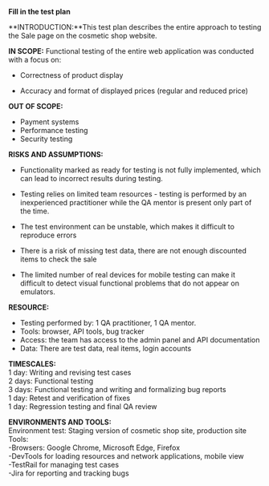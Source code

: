   
**Fill in the test plan**

**INTRODUCTION:**This test plan describes the entire approach to testing the Sale page on the cosmetic shop website.

**IN SCOPE:** Functional testing of the entire web application was conducted with a focus on:

* Correctness of product display  
    
* Accuracy and format of displayed prices (regular and reduced price)

**OUT OF SCOPE:** 

* Payment systems  
* Performance testing  
* Security testing

**RISKS AND ASSUMPTIONS:** 

* Functionality marked as ready for testing is not fully implemented, which can lead to incorrect results during testing.  
* Testing relies on limited team resources \- testing is performed by an inexperienced practitioner while the QA mentor is present only part of the time.  
    
* The test environment can be unstable, which makes it difficult to reproduce errors  
    
* There is a risk of missing test data, there are not enough discounted items to check the sale  
    
* The limited number of real devices for mobile testing can make it difficult to detect visual functional problems that do not appear on emulators.

**RESOURCE:**

* Testing performed by: 1 QA practitioner, 1 QA mentor.  
* Tools: browser, API tools, bug tracker  
* Access: the team has access to the admin panel and API documentation  
* Data: There are test data, real items, login accounts

**TIMESCALES:**   
1 day: Writing and revising test cases  
2 days: Functional testing  
3 days: Functional testing and writing and formalizing bug reports  
1 day: Retest and verification of fixes  
1 day: Regression testing and final QA review

**ENVIRONMENTS AND TOOLS:**   
Environment test: Staging version of cosmetic shop site, production site  
Tools:   
\-Browsers: Google Chrome, Microsoft Edge, Firefox  
\-DevTools for loading resources and network applications, mobile view  
\-TestRail for managing test cases  
\-Jira for reporting and tracking bugs  
